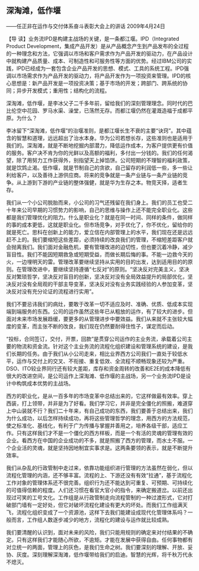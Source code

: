 ## 深淘滩，低作堰

——任正非在运作与交付体系奋斗表彰大会上的讲话
2009年4月24日



【导  读】业务流IPD是构建主战场的关键，是一条都江堰。IPD（Integrated Product Development，集成产品开发）是从产品概念产生到产品发布的全过程的一种理念和方法，它强调以市场和客户需求作为产品开发的驱动力，在产品设计中就构建产品质量、成本、可制造性和可服务性等方面的优势。经过IBM公司的实践，IPD已经成为一套包含企业产品开发的思想、模式、工具的系统工程。IPD强调以市场需求作为产品开发的驱动力，将产品开发作为一项投资来管理。IPD的核心思想是：新产品开发是一项投资决策；基于市场的开发；跨部门、跨系统的协同；异步开发模式；重用性；结构化的流程。



深淘滩，低作堰，是李冰父子二千多年前，留给我们的深刻管理理念。同时代的巴比伦空中花园、罗马水渠、澡堂，已荡然无存。而都江堰仍然在灌溉造福于成都平原。为什么？

李冰留下“深淘滩，低作堰”的治堰准则，是都江堰长生不衰的主要“诀窍”。其中蕴含的智慧和道理，远远超出了治水本身。华为公司若想长存，这些准则也是适用于我们的。深淘滩，就是不断地挖掘内部潜力，降低运作成本，为客户提供更有价值的服务。客户决不肯为你的光鲜以及高额的福利，多付出一分钱的。我们的任何渴望，除了用努力工作获得外，别指望天上掉馅饼。公司短期的不理智的福利政策，就是饮鸩止渴。低作堰，就是节制自己的贪欲，自己留存的利润低一些，多一些让利给客户，以及善待上游供应商。将来的竞争就是一条产业链与一条产业链的竞争。从上游到下游的产业链的整体强健，就是华为生存之本。物竞天择，适者生存。

我们从一个小公司脱胎而来，小公司的习气还残留在我们身上。我们的员工也受二十年来公司早期的习惯势力的影响，自己的思维与操作上还不能完全职业化。这些都是我们管理优化的阻力。什么是职业化？就是在同一时间、同样的条件，做同样的事的成本更低，这就是职业化。但市场竞争，对手优化了，你不优化，留给你的就是死亡。思科在创新上的能力，爱立信在内部管理上的水平，我们现在还是远远赶不上的。我们要缩短这些差距，必须持续的改良我们的管理，不缩短差距客户就会抛离我们。我们面对金融危机，要有管理改进的迫切性，但也要沉着冷静，减少盲目性。我们不能因短期救急或短期受益，而做长期后悔的事。不能一边救今天的火，一边埋明天的雷。管理改革要继续坚持从实用的目的出发，达到适用目的的原则。在管理改进中，要继续坚持遵循“七反对”的原则。“坚决反对完美主义，坚决反对繁琐哲学，坚决反对盲目的创新，坚决反对没有全局效益提升的局部优化，坚决反对没有全局观的干部主导变革，坚决反对没有业务实践经验的人参加变革，坚决反对没有充分论证的流程进行实用”。

我们不要忌讳我们的病灶，要敢于改革一切不适应及时、准确、优质、低成本实现端到端服务的东西。公司的运作虽然这些年已从粗放的运作，有了较大的进步。但面对未来市场发展趋缓，要更多的从管理进步中要效益。我们从来就不主张较大幅度的变革，而主张不断的改良，我们现在仍然要耐得住性子，谋定而后动。

“投标，合同签订，交付，开票，回款”是贯穿公司运作的主业务流，承载着公司主要的物流和资金流。针对这个主业务流的流程化组织建设和管理系统的建设，是我们长期的任务。由于我们从小公司走来，相比业界西方公司我们一直处于较低水平，运作与交付上的交叉、不衔接、重复低效、全流程不顺畅现象还较为严重。DSO、ITO较业界同行还有较大差距，库存和资金周转的改善和E2E的成本降低有很大的改进空间，是公司运作上深淘滩、低作堰的主战场，另一个业务流IPD是设计中构筑成本优势的主战场。

西方的职业化，是从一百多年的市场变革中总结出来的，它这样做最有效率。穿上西装，打上领带，并非是为了好看。我们学习它，并非是完全僵化的照搬，难道穿上中山装就不行？我们二十年来，有自己成功的东西，我们要善于总结出来，我们为什么成功，以后怎样持续成功，再将这些管理哲学的理念，用西方的方法规范，使之标准化、基线化，有利于广为传播与掌握并善用之，培养各级干部，适应工作。只有这样我们才不是一个僵化的西方样板，而是一个有活的灵魂的管理有效的企业。看西方在中国的企业成功的不多，就是照搬了西方的管理，而水土不服。一个企业活的灵魂，就是坚持因地制宜实事求是。这两条要领的表示，就是不断提升效率。

我们从杂乱的行政管制中走过来，依靠功能组织进行管理的方法虽然在弱化，但以流程化管理的内涵，还不够丰富。流程的上、下游还没有有效“拉通”，基于流程化工作对象的管理体系还不很完善。组织行为还不能达到可重复、可预期、可持续化的可值得信赖的程度。人们还习惯在看官大官小的指令，来确定搬道岔。以前还出现过可笑的工号文化。工作组是从行政管制走向流程管制的一种过渡形式，它对打破部门墙有一定好处，但它对破坏流程化建设有更大的坏处。而我们工作组满天飞，流程化组织变成了一个资源池，这样下去我们能建设成现代化管理体系吗？一般而言，工作组人数逐步减少的地方，流程化的建设与运作就比较成熟。

我们要清醒的认识到，面对未来的风险，我们只能用规则的确定来对付结果的不确定。只有这样我们才能随心所欲，不逾矩。才能在发展中获得自由。任何事物都有对立统一的两面，管理上的灰色，是我们生命之树。我们要深刻的理解、开放、妥协、灰度。深刻理解深淘滩，低作堰带给我们的启迪。智慧的光辉，将千秋万代永不熄灭。

